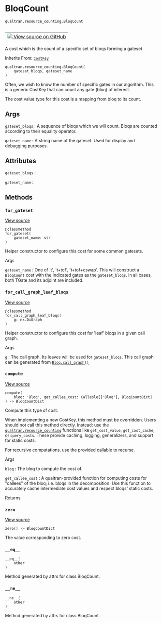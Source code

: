 # BloqCount
`qualtran.resource_counting.BloqCount`


<table class="tfo-notebook-buttons tfo-api nocontent" align="left">
<td>
  <a target="_blank" href="https://github.com/quantumlib/Qualtran/blob/main/qualtran/resource_counting/_bloq_counts.py#L38-L112">
    <img src="https://www.tensorflow.org/images/GitHub-Mark-32px.png" />
    View source on GitHub
  </a>
</td>
</table>



A cost which is the count of a specific set of bloqs forming a gateset.

Inherits From: [`CostKey`](../../qualtran/resource_counting/CostKey.md)

<pre class="devsite-click-to-copy prettyprint lang-py tfo-signature-link">
<code>qualtran.resource_counting.BloqCount(
    gateset_bloqs, gateset_name
)
</code></pre>



<!-- Placeholder for "Used in" -->

Often, we wish to know the number of specific gates in our algorithm. This is a generic
CostKey that can count any gate (bloq) of interest.

The cost value type for this cost is a mapping from bloq to its count.

<h2 class="add-link">Args</h2>

`gateset_bloqs`<a id="gateset_bloqs"></a>
: A sequence of bloqs which we will count. Bloqs are counted according
  to their equality operator.

`gateset_name`<a id="gateset_name"></a>
: A string name of the gateset. Used for display and debugging purposes.






<h2 class="add-link">Attributes</h2>

`gateset_bloqs`<a id="gateset_bloqs"></a>
: &nbsp;

`gateset_name`<a id="gateset_name"></a>
: &nbsp;




## Methods

<h3 id="for_gateset"><code>for_gateset</code></h3>

<a target="_blank" class="external" href="https://github.com/quantumlib/Qualtran/blob/main/qualtran/resource_counting/_bloq_counts.py#L56-L77">View source</a>

<pre class="devsite-click-to-copy prettyprint lang-py tfo-signature-link">
<code>@classmethod</code>
<code>for_gateset(
    gateset_name: str
)
</code></pre>

Helper constructor to configure this cost for some common gatesets.


Args

`gateset_name`
: One of 't', 't+tof', 't+tof+cswap'. This will construct a
  `BloqCount` cost with the indicated gates as the `gateset_bloqs`. In all
  cases, both TGate and its adjoint are included.




<h3 id="for_call_graph_leaf_bloqs"><code>for_call_graph_leaf_bloqs</code></h3>

<a target="_blank" class="external" href="https://github.com/quantumlib/Qualtran/blob/main/qualtran/resource_counting/_bloq_counts.py#L79-L88">View source</a>

<pre class="devsite-click-to-copy prettyprint lang-py tfo-signature-link">
<code>@classmethod</code>
<code>for_call_graph_leaf_bloqs(
    g: nx.DiGraph
)
</code></pre>

Helper constructor to configure this cost for 'leaf' bloqs in a given call graph.


Args

`g`
: The call graph. Its leaves will be used for `gateset_bloqs`. This call graph
  can be generated from <a href="../../qualtran/Bloq.html#call_graph"><code>Bloq.call_graph()</code></a>




<h3 id="compute"><code>compute</code></h3>

<a target="_blank" class="external" href="https://github.com/quantumlib/Qualtran/blob/main/qualtran/resource_counting/_bloq_counts.py#L90-L105">View source</a>

<pre class="devsite-click-to-copy prettyprint lang-py tfo-signature-link">
<code>compute(
    bloq: 'Bloq', get_callee_cost: Callable[['Bloq'], BloqCountDict]
) -> BloqCountDict
</code></pre>

Compute this type of cost.

When implementing a new CostKey, this method must be overridden.
Users should not call this method directly. Instead: use the <a href="../../qualtran/resource_counting.html"><code>qualtran.resource_counting</code></a>
functions like `get_cost_value`, `get_cost_cache`, or `query_costs`. These provide
caching, logging, generalizers, and support for static costs.

For recursive computations, use the provided callable to recurse.

Args

`bloq`
: The bloq to compute the cost of.

`get_callee_cost`
: A qualtran-provided function for computing costs for "callees"
  of the bloq; i.e. bloqs in the decomposition. Use this function to accurately
  cache intermediate cost values and respect bloqs' static costs.




Returns




<h3 id="zero"><code>zero</code></h3>

<a target="_blank" class="external" href="https://github.com/quantumlib/Qualtran/blob/main/qualtran/resource_counting/_bloq_counts.py#L107-L109">View source</a>

<pre class="devsite-click-to-copy prettyprint lang-py tfo-signature-link">
<code>zero() -> BloqCountDict
</code></pre>

The value corresponding to zero cost.


<h3 id="__eq__"><code>__eq__</code></h3>

<pre class="devsite-click-to-copy prettyprint lang-py tfo-signature-link">
<code>__eq__(
    other
)
</code></pre>

Method generated by attrs for class BloqCount.


<h3 id="__ne__"><code>__ne__</code></h3>

<pre class="devsite-click-to-copy prettyprint lang-py tfo-signature-link">
<code>__ne__(
    other
)
</code></pre>

Method generated by attrs for class BloqCount.




